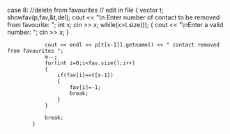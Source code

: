 case 8:         //delete from favourites // edit in file
			{
                vector<int> t;
                showfav(p,fav,&t,del);
                cout << "\n Enter number of contact to be removed from favourite: ";
                int x;
                cin >> x;
                while(x>t.size());
                {
                    cout << "\nEnter a valid number: ";
                    cin >> x;
                }

                cout << endl << p[t[x-1]].getname() << " contact removed from favourites "; 
                m--;
                for(int i=0;i<fav.size();i++)
                {
                    if(fav[i]==t[x-1])
                    {
                        fav[i]=-1;
                        break;
                    }
                }

				break;
			}
